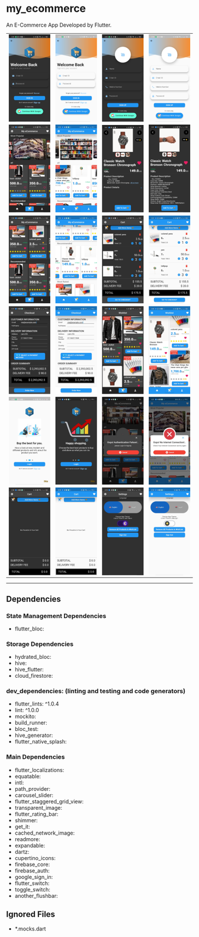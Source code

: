 # my_ecommerce

An E-Commerce App Developed by Flutter.

<table>
    <tr>
        <td><img src="readme_files/app/login_dark_mode.jpeg"></td>
        <td><img src="readme_files/app/login_light_mode.jpeg"></td>
        <td><img src="readme_files/app/sign_up_dark_mode.jpeg"></td>
        <td><img src="readme_files/app/sign_up_light_mode.jpeg"></td>
    </tr>
    <tr>
        <td><img src="readme_files/app/main_screen_dark_mode_upper.jpeg"></td>
        <td><img src="readme_files/app/main_screen_light_mode_upper.jpeg"></td>
        <td><img src="readme_files/app/product_details_dartk_mode_see_less.jpeg"></td>
        <td><img src="readme_files/app/product_details_dartk_mode_see_more.jpeg"></td>
    </tr>
    <tr>
        <td><img src="readme_files/app/main_screen_dark_mode_lower.jpeg"></td>
        <td><img src="readme_files/app/main_screen_light_mode_lower.jpeg"></td>
        <td><img src="readme_files/app/cart_screen_dark_mode.jpeg"></td>
        <td><img src="readme_files/app/cart_screen_light_mode.jpeg"></td>
    </tr>
    <tr>
        <td><img src="readme_files/app/checkout_dark_mode.jpeg"></td>
        <td><img src="readme_files/app/checkout_light_mode.jpeg"></td>
        <td><img src="readme_files/app/whislist_screen_dark_mode.jpeg"></td>
        <td><img src="readme_files/app/whislist_screen_light_mode.jpeg"></td>
    </tr>
    <tr>
        <td><img src="readme_files/app/overboard.jpeg"></td>
        <td><img src="readme_files/app/overboard_dark.jpeg"></td>
        <td><img src="readme_files/app/not_auth_error.jpeg"></td>
        <td><img src="readme_files/app/no_internet_light_mode.jpeg"></td>
    </tr>
    <tr>
        <td><img src="readme_files/app/empty_cart_dark_mode.jpeg"></td>
        <td><img src="readme_files/app/empty_cart_light_mode.jpeg"></td>
        <td><img src="readme_files/app/settings_dark_mode.jpeg"></td>
        <td><img src="readme_files/app/settings_light_mode.jpeg"></td>
    </tr>
</table>

---

## Dependencies

### State Management Dependencies

- flutter_bloc:

### Storage Dependencies

- hydrated_bloc:
- hive:
- hive_flutter:
- cloud_firestore:

### dev_dependencies: (linting and testing and code generators)

- flutter_lints: ^1.0.4
- lint: ^1.0.0
- mockito:
- build_runner:
- bloc_test:
- hive_generator:
- flutter_native_splash:

### Main Dependencies

- flutter_localizations:
- equatable:
- intl:
- path_provider:
- carousel_slider:
- flutter_staggered_grid_view:
- transparent_image:
- flutter_rating_bar:
- shimmer:
- get_it:
- cached_network_image:
- readmore:
- expandable:
- dartz:
- cupertino_icons:
- firebase_core:
- firebase_auth:
- google_sign_in:
- flutter_switch:
- toggle_switch:
- another_flushbar:

## Ignored Files

- \*.mocks.dart
